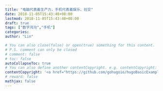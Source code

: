 ```yaml
---
title: "电脑代表着生产力，手机代表着娱乐、社交"
date: 2018-11-05T15:43:48+08:00
lastmod: 2018-11-05T15:43:48+08:00
draft: true
tags: ["数字鸿沟","手机"]
categories: 
author: "Lin"

# You can also close(false) or open(true) something for this content.
# P.S. comment can only be closed
# comment: false
# toc: false
autoCollapseToc: true
# You can also define another contentCopyright. e.g. contentCopyright: "This is another copyright."
contentCopyright: '<a href="https://github.com/gohugoio/hugoBasicExample" rel="noopener" target="_blank">See origin</a>'
# reward: false
mathjax: false
---
```


